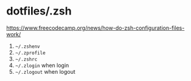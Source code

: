 # dotfiles/.zsh

https://www.freecodecamp.org/news/how-do-zsh-configuration-files-work/

1. `~/.zshenv`
2. `~/.zprofile`
3. `~/.zshrc`
4. `~/.zlogin` when login
5. `~/.zlogout` when logout